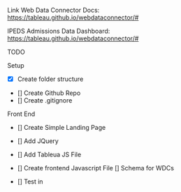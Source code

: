 Link Web Data Connector Docs: https://tableau.github.io/webdataconnector/# 

IPEDS Admissions Data Dashboard: https://tableau.github.io/webdataconnector/# 

TODO

Setup
- [x] Create folder structure
- [] Create Github Repo
- [] Create .gitignore


Front End

- [] Create Simple Landing Page
- [] Add JQuery
- [] Add Tableua JS File
- [] Create frontend Javascript File
    [] Schema for WDCs

- [] Test in 